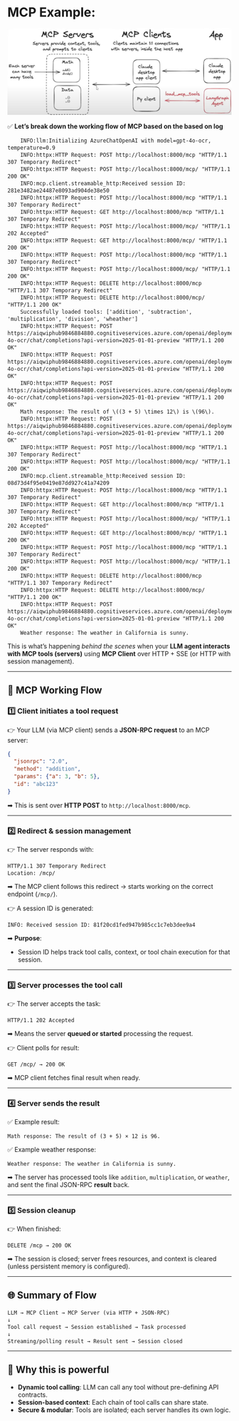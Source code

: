 # MCP Example:

![MCP](img.png)


✅ **Let’s break down the working flow of MCP based on the based on log**
```log
    INFO:llm:Initializing AzureChatOpenAI with model=gpt-4o-ocr, temperature=0.9
    INFO:httpx:HTTP Request: POST http://localhost:8000/mcp "HTTP/1.1 307 Temporary Redirect"
    INFO:httpx:HTTP Request: POST http://localhost:8000/mcp/ "HTTP/1.1 200 OK"
    INFO:mcp.client.streamable_http:Received session ID: 281e3482ae24487e8093ad904de38e50
    INFO:httpx:HTTP Request: POST http://localhost:8000/mcp "HTTP/1.1 307 Temporary Redirect"
    INFO:httpx:HTTP Request: GET http://localhost:8000/mcp "HTTP/1.1 307 Temporary Redirect"
    INFO:httpx:HTTP Request: POST http://localhost:8000/mcp/ "HTTP/1.1 202 Accepted"
    INFO:httpx:HTTP Request: GET http://localhost:8000/mcp/ "HTTP/1.1 200 OK"
    INFO:httpx:HTTP Request: POST http://localhost:8000/mcp "HTTP/1.1 307 Temporary Redirect"
    INFO:httpx:HTTP Request: POST http://localhost:8000/mcp/ "HTTP/1.1 200 OK"
    INFO:httpx:HTTP Request: DELETE http://localhost:8000/mcp "HTTP/1.1 307 Temporary Redirect"
    INFO:httpx:HTTP Request: DELETE http://localhost:8000/mcp/ "HTTP/1.1 200 OK"
    Successfully loaded tools: ['addition', 'subtraction', 'multiplication', 'division', 'wheather']
    INFO:httpx:HTTP Request: POST https://aiqwiphub9846884880.cognitiveservices.azure.com/openai/deployments/gpt-4o-ocr/chat/completions?api-version=2025-01-01-preview "HTTP/1.1 200 OK"
    INFO:httpx:HTTP Request: POST https://aiqwiphub9846884880.cognitiveservices.azure.com/openai/deployments/gpt-4o-ocr/chat/completions?api-version=2025-01-01-preview "HTTP/1.1 200 OK"
    INFO:httpx:HTTP Request: POST https://aiqwiphub9846884880.cognitiveservices.azure.com/openai/deployments/gpt-4o-ocr/chat/completions?api-version=2025-01-01-preview "HTTP/1.1 200 OK"
    Math response: The result of \((3 + 5) \times 12\) is \(96\).
    INFO:httpx:HTTP Request: POST https://aiqwiphub9846884880.cognitiveservices.azure.com/openai/deployments/gpt-4o-ocr/chat/completions?api-version=2025-01-01-preview "HTTP/1.1 200 OK"
    INFO:httpx:HTTP Request: POST http://localhost:8000/mcp "HTTP/1.1 307 Temporary Redirect"
    INFO:httpx:HTTP Request: POST http://localhost:8000/mcp/ "HTTP/1.1 200 OK"
    INFO:mcp.client.streamable_http:Received session ID: 08d73d4f95e0419e87dd927c41a74209
    INFO:httpx:HTTP Request: POST http://localhost:8000/mcp "HTTP/1.1 307 Temporary Redirect"
    INFO:httpx:HTTP Request: GET http://localhost:8000/mcp "HTTP/1.1 307 Temporary Redirect"
    INFO:httpx:HTTP Request: POST http://localhost:8000/mcp/ "HTTP/1.1 202 Accepted"
    INFO:httpx:HTTP Request: GET http://localhost:8000/mcp/ "HTTP/1.1 200 OK"
    INFO:httpx:HTTP Request: POST http://localhost:8000/mcp "HTTP/1.1 307 Temporary Redirect"
    INFO:httpx:HTTP Request: POST http://localhost:8000/mcp/ "HTTP/1.1 200 OK"
    INFO:httpx:HTTP Request: DELETE http://localhost:8000/mcp "HTTP/1.1 307 Temporary Redirect"
    INFO:httpx:HTTP Request: DELETE http://localhost:8000/mcp/ "HTTP/1.1 200 OK"
    INFO:httpx:HTTP Request: POST https://aiqwiphub9846884880.cognitiveservices.azure.com/openai/deployments/gpt-4o-ocr/chat/completions?api-version=2025-01-01-preview "HTTP/1.1 200 OK"
    Weather response: The weather in California is sunny.
```

This is what’s happening *behind the scenes* when your **LLM agent interacts with MCP tools (servers)** using **MCP Client** over HTTP + SSE (or HTTP with session management).

---

## 🚀 **MCP Working Flow**

### 1️⃣ **Client initiates a tool request**

👉 Your LLM (via MCP client) sends a **JSON-RPC request** to an MCP server:

```json
{
  "jsonrpc": "2.0",
  "method": "addition",
  "params": {"a": 3, "b": 5},
  "id": "abc123"
}
```

➡ This is sent over **HTTP POST** to `http://localhost:8000/mcp`.

---

### 2️⃣ **Redirect & session management**

👉 The server responds with:

```
HTTP/1.1 307 Temporary Redirect
Location: /mcp/
```

➡ The MCP client follows this redirect → starts working on the correct endpoint (`/mcp/`).

👉 A session ID is generated:

```
INFO: Received session ID: 81f20cd1fed947b985cc1c7eb3dee9a4
```

➡ **Purpose**:

* Session ID helps track tool calls, context, or tool chain execution for that session.

---

### 3️⃣ **Server processes the tool call**

👉 The server accepts the task:

```
HTTP/1.1 202 Accepted
```

➡ Means the server **queued or started** processing the request.

👉 Client polls for result:

```
GET /mcp/ → 200 OK
```

➡ MCP client fetches final result when ready.

---

### 4️⃣ **Server sends the result**

✅ Example result:

```
Math response: The result of (3 + 5) × 12 is 96.
```

✅ Example weather response:

```
Weather response: The weather in California is sunny.
```

➡ The server has processed tools like `addition`, `multiplication`, or `weather`, and sent the final JSON-RPC **result** back.

---

### 5️⃣ **Session cleanup**

👉 When finished:

```
DELETE /mcp → 200 OK
```

➡ The session is closed; server frees resources, and context is cleared (unless persistent memory is configured).

---

## 🌐 **Summary of Flow**

```
LLM → MCP Client → MCP Server (via HTTP + JSON-RPC)
↓
Tool call request → Session established → Task processed
↓
Streaming/polling result → Result sent → Session closed
```

---

## 🧠 **Why this is powerful**

* **Dynamic tool calling**: LLM can call any tool without pre-defining API contracts.
* **Session-based context**: Each chain of tool calls can share state.
* **Secure & modular**: Tools are isolated; each server handles its own logic.